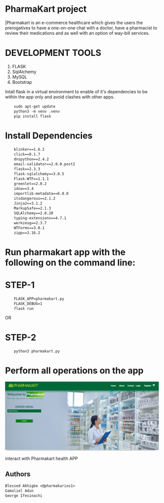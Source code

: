# PharmaKart project
|Pharmakart is an e-commerce healthcare which gives the users the prerogatives to have a one-on-one chat with a doctor, have a pharmacist to review their medications and as well with an option of way-bill services.
# DEVELOPMENT TOOLS

1. FLASK
2. SqlAlchemy
3. MySQL
4. Bootstrap


Intall flask in a virtual environment to enable of it's dependencies to be within the app only and avoid clashes with other apps.

        sudo apt-get update
        python3 -m venv .venv 
        pip install flask

# Install Dependencies
        blinker==1.6.2
        click==8.1.7
        dnspython==2.4.2
        email-validator==2.0.0.post2
        flask==2.3.3
        flask-sqlalchemy==3.0.5
        Flask-WTF==1.1.1
        greenlet==2.0.2
        idna==3.4
        importlib-metadata==6.8.0
        itsdangerous==2.1.2
        Jinja2==3.1.2
        MarkupSafe==2.1.3
        SQLAlchemy==2.0.20
        typing-extensions==4.7.1
        werkzeug==2.3.7
        WTForms==3.0.1
        zipp==3.16.2

# Run pharmakart app with the following on the command line:

#   STEP-1
        FLASK_APP=pharmakart.py
        FLASK_DEBUG=1
        flask run

OR


#   STEP-2
        python3 pharmakart.py

# Perform all operations on the app

![pharmakart](FRONT.png)


interact with Pharmakart health APP















##	 Authors
    Blessed Akhigbe <@pharmakarios1>
    Gamaliel Adun
    George Ifesinachi
